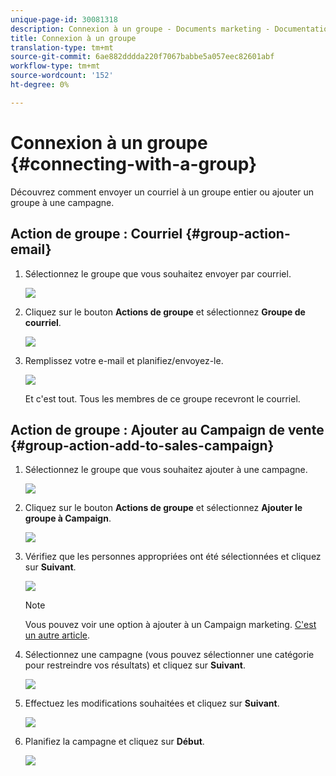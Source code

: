 ```yaml
---
unique-page-id: 30081318
description: Connexion à un groupe - Documents marketing - Documentation du produit
title: Connexion à un groupe
translation-type: tm+mt
source-git-commit: 6ae882dddda220f7067babbe5a057eec82601abf
workflow-type: tm+mt
source-wordcount: '152'
ht-degree: 0%

---
```



# Connexion à un groupe {#connecting-with-a-group}

Découvrez comment envoyer un courriel à un groupe entier ou ajouter un groupe à une campagne.

## Action de groupe : Courriel {#group-action-email}

1. Sélectionnez le groupe que vous souhaitez envoyer par courriel.

   ![](assets/one-6.png)

1. Cliquez sur le bouton **Actions de groupe** et sélectionnez **Groupe de courriel**.

   ![](assets/two-5.png)

1. Remplissez votre e-mail et planifiez/envoyez-le.

   ![](assets/three-4.png)

   Et c&#39;est tout. Tous les membres de ce groupe recevront le courriel.

## Action de groupe : Ajouter au Campaign de vente {#group-action-add-to-sales-campaign}

1. Sélectionnez le groupe que vous souhaitez ajouter à une campagne.

   ![](assets/one-6.png)

1. Cliquez sur le bouton **Actions de groupe** et sélectionnez **Ajouter le groupe à Campaign**.

   ![](assets/four-4.png)

1. Vérifiez que les personnes appropriées ont été sélectionnées et cliquez sur **Suivant**.

   ![](assets/six-1.png)

   >[!NOTE]
   >
   >Vous pouvez voir une option à ajouter à un Campaign marketing. [C&#39;est un autre article](/help/marketo/product-docs/marketo-sales-connect/campaigns/add-to-marketing-campaign.md).

1. Sélectionnez une campagne (vous pouvez sélectionner une catégorie pour restreindre vos résultats) et cliquez sur **Suivant**.

   ![](assets/seven-1.png)

1. Effectuez les modifications souhaitées et cliquez sur **Suivant**.

   ![](assets/eight-1.png)

1. Planifiez la campagne et cliquez sur **Début**.

   ![](assets/nine-1.png)
